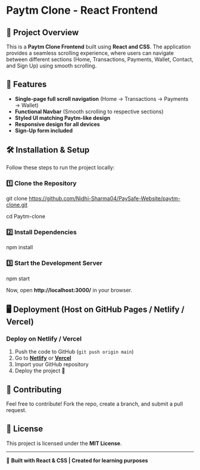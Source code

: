 # Paytm Clone - React Frontend

## 🚀 Project Overview
This is a **Paytm Clone Frontend** built using **React and CSS**. The application provides a seamless scrolling experience, where users can navigate between different sections (Home, Transactions, Payments, Wallet, Contact, and Sign Up) using smooth scrolling.

## 🎯 Features
- **Single-page full scroll navigation** (Home → Transactions → Payments → Wallet)
- **Functional Navbar** (Smooth scrolling to respective sections)
- **Styled UI matching Paytm-like design**
- **Responsive design for all devices**
- **Sign-Up form included**

## 🛠️ Installation & Setup
Follow these steps to run the project locally:

### 1️⃣ Clone the Repository

git clone https://github.com/Nidhi-Sharma04/PaySafe-Website/paytm-clone.git

cd Paytm-clone



### 2️⃣ Install Dependencies
npm install

### 3️⃣ Start the Development Server
npm start

Now, open **http://localhost:3000/** in your browser.



## 🖥️ Deployment (Host on GitHub Pages / Netlify / Vercel)
### Deploy on **Netlify / Vercel**
1. Push the code to GitHub (`git push origin main`)
2. Go to **[Netlify](https://netlify.com)** or **[Vercel](https://vercel.com)**
3. Import your GitHub repository
4. Deploy the project 🚀

## 🤝 Contributing
Feel free to contribute! Fork the repo, create a branch, and submit a pull request.

## 📜 License
This project is licensed under the **MIT License**.

---
💙 **Built with React & CSS | Created for learning purposes**

